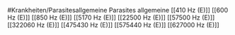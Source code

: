 #Krankheiten/Parasitesallgemeine
Parasites allgemeine
[[410 Hz (E)]]
[[600 Hz (E)]]
[[850 Hz (E)]]
[[5170 Hz (E)]]
[[22500 Hz (E)]]
[[57500 Hz (E)]]
[[322060 Hz (E)]]
[[475430 Hz (E)]]
[[575440 Hz (E)]]
[[627000 Hz (E)]]